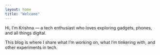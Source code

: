```yaml
---
layout: home
title: "Welcome"
---
```


Hi, I’m Krishna — a tech enthusiast who loves exploring gadgets, phones, and all things digital.

This blog is where I share what I’m working on, what I’m tinkering with, and other experiments in tech.

